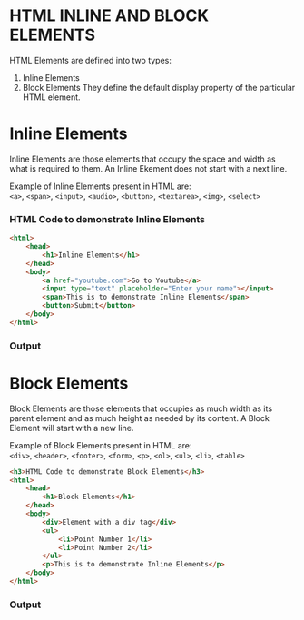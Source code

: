 # HTML INLINE AND BLOCK ELEMENTS

HTML Elements are defined into two types:
1. Inline Elements
2. Block Elements
They define the default display property of the particular HTML element.

# Inline Elements
Inline Elements are those elements that occupy the space and width as what is required to them. An Inline Ekement does not start with a next line. 

Example of Inline Elements present in HTML are:<br>
`<a>`, `<span>`, `<input>`, `<audio>`, `<button>`, `<textarea>`, `<img>`, `<select>` 

<h3>HTML Code to demonstrate Inline Elements</h3>

```html
<html>
    <head>
        <h1>Inline Elements</h1>
    </head>
    <body>
        <a href="youtube.com">Go to Youtube</a>
        <input type="text" placeholder="Enter your name"></input>
        <span>This is to demonstrate Inline Elements</span>
        <button>Submit</button>
    </body>
</html> 
```
    
<h3>Output</h3>


# Block Elements
Block Elements are those elements that occupies as much width as its parent element and as much height as needed by its content. A Block Element will start with a new line. 

Example of Block Elements present in HTML are:<br>
`<div>`, `<header>`, `<footer>`, `<form>`, `<p>`, `<ol>`, `<ul>`, `<li>`, `<table>`

```html
<h3>HTML Code to demonstrate Block Elements</h3>
<html>
    <head>
        <h1>Block Elements</h1>
    </head>
    <body>
        <div>Element with a div tag</div>
        <ul>
            <li>Point Number 1</li>
            <li>Point Number 2</li>
        </ul>
        <p>This is to demonstrate Inline Elements</p>
    </body>
</html> 
```

<h3>Output</h3>


